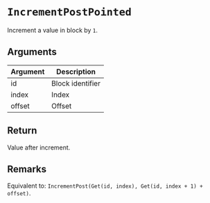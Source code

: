 # `IncrementPostPointed`

Increment a value in block by `1`.

## Arguments

| Argument | Description      |
| -------- | ---------------- |
| id       | Block identifier |
| index    | Index            |
| offset   | Offset           |

## Return

Value after increment.

## Remarks

Equivalent to: `IncrementPost(Get(id, index), Get(id, index + 1) + offset)`.
